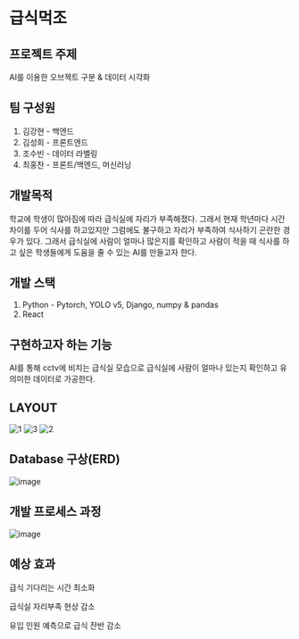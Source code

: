 # 급식먹조

## 프로젝트 주제

AI를 이용한 오브젝트 구분 & 데이터 시각화 

## 팀 구성원

1. 김강현 - 백엔드
2. 김성희 - 프론트엔드
3. 조수빈 - 데이터 라벨링
4. 최홍찬 - 프론트/백엔드, 머신러닝

## 개발목적

학교에 학생이 많아짐에 따라 급식실에 자리가 부족해졌다. 그래서 현재 학년마다 시간 차이를 두어 식사를 하고있지만 그럼에도 불구하고 자리가 부족하여 식사하기 곤란한 경우가 있다. 그래서 급식실에 사람이 얼마나 많은지를 확인하고 사람이 적을 때 식사를 하고 싶은 학생들에게 도움을 줄 수 있는 AI를 만들고자 한다.

## 개발 스택

1. Python - Pytorch, YOLO v5, Django, numpy & pandas
2. React

## 구현하고자 하는 기능

AI를 통해 cctv에 비치는 급식실 모습으로 급식실에 사람이 얼마나 있는지 확인하고 유의미한 데이터로 가공한다.

## LAYOUT

![1](https://user-images.githubusercontent.com/82490973/190173323-0c7a3f7f-d1dc-48fd-94aa-8861673606f7.png)
![3](https://user-images.githubusercontent.com/82490973/190173312-e6d701ab-1c49-496d-b51d-d27269021227.png)
![2](https://user-images.githubusercontent.com/82490973/190173361-f09f7b25-47b4-4051-b413-29d6c3d5b8f0.png)


## Database 구상(ERD)

![image](https://user-images.githubusercontent.com/82490973/190172685-3e18667a-8da7-4e9f-aaee-09463d86ff46.png)

## 개발 프로세스 과정

![image](https://user-images.githubusercontent.com/79764169/190343478-15d565f6-5f9b-4ad4-8174-a7bbe06ada79.png)

## 예상 효과

급식 기다리는 시간 최소화

급식실 자리부족 현상 감소

유입 인원 예측으로 급식 잔반 감소
